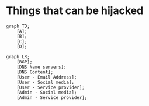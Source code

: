 # Things that can be hijacked

```mermaid
graph TD;
    [A];
    [B];
    [C];
    [D];
```

```mermaid
graph LR;
    [BGP];
    [DNS Name servers];
    [DNS Content];
    [User - Email Address];
    [User - Social media];
    [User - Service provider];
    [Admin - Social media];
    [Admin - Service provider];
```

